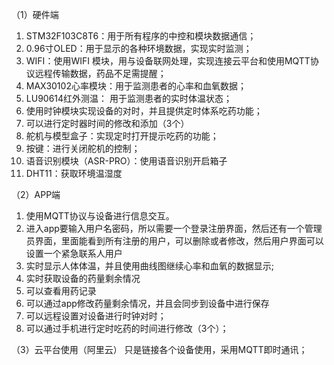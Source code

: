（1）硬件端
1.	STM32F103C8T6：用于所有程序的中控和模块数据通信；
2.	0.96寸OLED：用于显示的各种环境数据，实现实时监测；
3.	WIFI：使用WIFI 模块，用与设备联网处理，实现连接云平台和使用MQTT协议远程传输数据，药品不足需提醒； 
4.	MAX30102心率模块：用于监测患者的心率和血氧数据；
5.	LU90614红外测温： 用于监测患者的实时体温状态；
6.	使用时钟模块实现设备的对时，并且提供定时体系吃药功能；
7.	可以进行定时器时间的修改和添加（3个）
8.	舵机与模型盒子：实现定时打开提示吃药的功能；
9.	按键：进行关闭舵机的控制；
10.	语音识别模块（ASR-PRO）：使用语音识别开启箱子
11.	DHT11：获取环境温湿度

（2）APP端
1.	使用MQTT协议与设备进行信息交互。
2.	进入app要输入用户名密码，所以需要一个登录注册界面，然后还有一个管理员界面，里面能看到所有注册的用户，可以删除或者修改，然后用户界面可以设置一个紧急联系人用户
3.	实时显示人体体温，并且使用曲线图继续心率和血氧的数据显示;
4.	实时获取设备的药量剩余情况
5.	可以查看用药记录
6.	可以通过app修改药量剩余情况，并且会同步到设备中进行保存
7.	可以远程设置对设备进行时钟对时；
8.	可以通过手机进行定时吃药的时间进行修改（3个）；
 
（3）云平台使用（阿里云）
只是链接各个设备使用，采用MQTT即时通讯；
